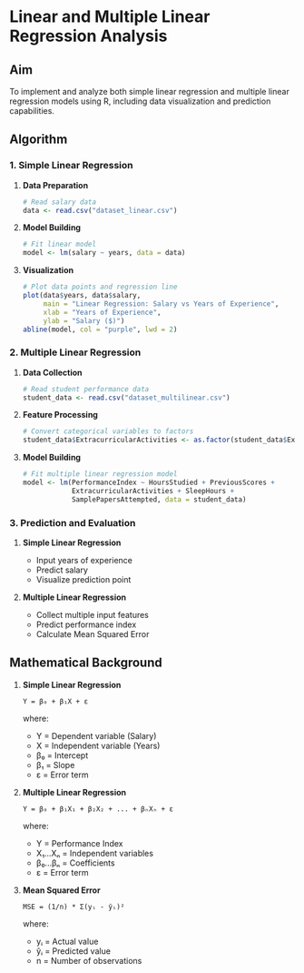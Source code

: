 # Linear and Multiple Linear Regression Analysis

## Aim
To implement and analyze both simple linear regression and multiple linear regression models using R, including data visualization and prediction capabilities.

## Algorithm

### 1. Simple Linear Regression
1. **Data Preparation**
   ```R
   # Read salary data
   data <- read.csv("dataset_linear.csv")
   ```

2. **Model Building**
   ```R
   # Fit linear model
   model <- lm(salary ~ years, data = data)
   ```

3. **Visualization**
   ```R
   # Plot data points and regression line
   plot(data$years, data$salary,
        main = "Linear Regression: Salary vs Years of Experience",
        xlab = "Years of Experience",
        ylab = "Salary ($)")
   abline(model, col = "purple", lwd = 2)
   ```

### 2. Multiple Linear Regression
1. **Data Collection**
   ```R
   # Read student performance data
   student_data <- read.csv("dataset_multilinear.csv")
   ```

2. **Feature Processing**
   ```R
   # Convert categorical variables to factors
   student_data$ExtracurricularActivities <- as.factor(student_data$ExtracurricularActivities)
   ```

3. **Model Building**
   ```R
   # Fit multiple linear regression model
   model <- lm(PerformanceIndex ~ HoursStudied + PreviousScores + 
               ExtracurricularActivities + SleepHours + 
               SamplePapersAttempted, data = student_data)
   ```

### 3. Prediction and Evaluation
1. **Simple Linear Regression**
   - Input years of experience
   - Predict salary
   - Visualize prediction point

2. **Multiple Linear Regression**
   - Collect multiple input features
   - Predict performance index
   - Calculate Mean Squared Error

## Mathematical Background

1. **Simple Linear Regression**
   ```
   Y = β₀ + β₁X + ε
   ```
   where:
   - Y = Dependent variable (Salary)
   - X = Independent variable (Years)
   - β₀ = Intercept
   - β₁ = Slope
   - ε = Error term

2. **Multiple Linear Regression**
   ```
   Y = β₀ + β₁X₁ + β₂X₂ + ... + βₙXₙ + ε
   ```
   where:
   - Y = Performance Index
   - X₁...Xₙ = Independent variables
   - β₀...βₙ = Coefficients
   - ε = Error term

3. **Mean Squared Error**
   ```
   MSE = (1/n) * Σ(yᵢ - ŷᵢ)²
   ```
   where:
   - yᵢ = Actual value
   - ŷᵢ = Predicted value
   - n = Number of observations